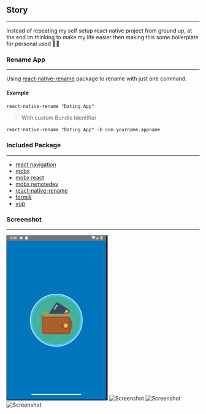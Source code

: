 ## Story
---

Instead of repeating my self setup react native project from ground up, at the end im thinking to make my life easier then making this some boilerplate for personal used 🚀:metal: 

### Rename App
---
Using [react-native-rename](https://github.com/junedomingo/react-native-rename) package to rename with just one command.

#### Example
```
react-native-rename "Dating App"
```

> With custom Bundle Identifier
```
react-native-rename "Dating App" -b com.yourname.appname
```


### Included Package
---

- [react navigation](https://reactnavigation.org/)
- [mobx](https://mobx.js.org/)
- [mobx react](https://github.com/mobxjs/mobx-react)
- [mobx remotedev](https://github.com/zalmoxisus/mobx-remotedev)
- [react-native-rename](https://github.com/junedomingo/react-native-rename)
- [formik](https://jaredpalmer.com/formik/docs/overview)
- [yup](https://github.com/jquense/yup)

### Screenshot
---

![Screenshot](https://raw.githubusercontent.com/nicoaudy/rn-mobx/master/src/assets/screenshot/splash.png)
![Screenshot](https://raw.githubusercontent.com/nicoaudy/rn-mobx-boilerplate/master/src/assets/screenshot/login.png)
![Screenshot](https://raw.githubusercontent.com/nicoaudy/rn-mobx-boilerplate/master/src/assets/screenshot/validation.png)
![Screenshot](https://raw.githubusercontent.com/nicoaudy/rn-mobx-boilerplate/master/src/assets/screenshot/home.png)
